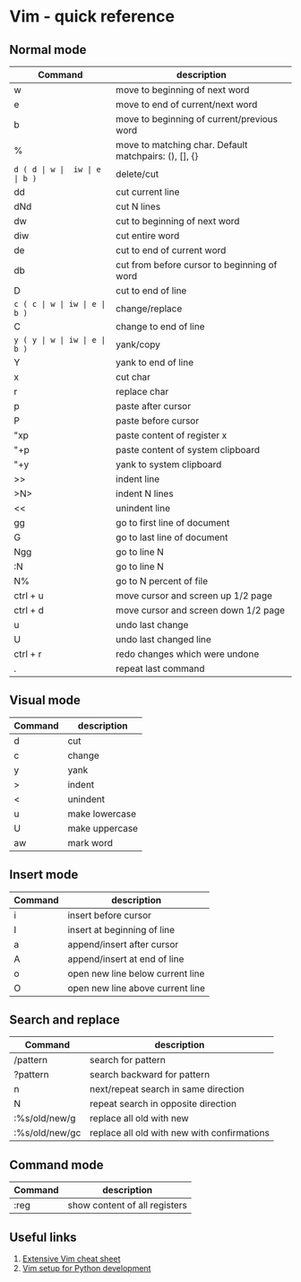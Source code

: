 # Vim - quick reference

## Normal mode
| Command | description |
| ------- | ----------- |
| w | move to beginning of next word |
| e | move to end of current/next word |
| b | move to beginning of current/previous word |
| % | move to matching char. Default matchpairs: (), [], {} |
| `d ( d \| w \|  iw \| e \| b )` | delete/cut |
| dd | cut current line |
| dNd | cut N lines|
| dw | cut to beginning of next word |
| diw | cut entire word |
| de | cut to end of current word |
| db | cut from before cursor to beginning of word |
| D | cut to end of line |
| `c ( c \| w \| iw \| e \| b )` | change/replace |
| C | change to end of line |
| `y ( y \| w \| iw \| e \| b )` | yank/copy |
| Y | yank to end of line |
| x | cut char |
| r | replace char |
| p | paste after cursor |
| P | paste before cursor |
| "xp | paste content of register x |
| "+p | paste content of system clipboard |
| "+y | yank to system clipboard |
| >> | indent line |
| >N> | indent N lines |
| << | unindent line
| gg | go to first line of document |
| G | go to last line of document |
| Ngg | go to line N |
| :N | go to line N |
| N% | go to N percent of file |
| ctrl + u | move cursor and screen up 1/2 page |
| ctrl + d | move cursor and screen down 1/2 page |
| u | undo last change |
| U | undo last changed line |
| ctrl + r | redo changes which were undone |
| . | repeat last command |

## Visual mode
| Command | description |
| ------- | ----------- |
| d | cut |
| c | change |
| y | yank |
| > | indent |
| < | unindent |
| u | make lowercase |
| U | make uppercase |
| aw | mark word |

## Insert mode
| Command | description |
| ------- | ----------- |
| i | insert before cursor |
| I | insert at beginning of line |
| a | append/insert after cursor |
| A | append/insert at end of line |
| o | open new line below current line |
| O | open new line above current line |

## Search and replace
| Command | description |
| ------- | ----------- |
| /pattern | search for pattern |
| ?pattern | search backward for pattern |
| n | next/repeat search in same direction |
| N | repeat search in opposite direction |
| :%s/old/new/g | replace all old with new |
| :%s/old/new/gc | replace all old with new with confirmations |

## Command mode
| Command | description |
| ------- | ----------- |
| :reg | show content of all registers |

## Useful links
1. [Extensive Vim cheat sheet](https://vim.rtorr.com/)
2. [Vim setup for Python development](https://realpython.com/vim-and-python-a-match-made-in-heaven/)
